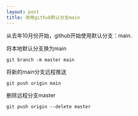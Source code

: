 ```yaml
---
layout: post
title: 改用github默认分支main
---
```


从去年10月份开始，github开始使用默认分支：main.

将本地默认分支换为main

~~~
git branch -m master main
~~~

将新的main分支远程推送

~~~
git push origin main
~~~

删除远程分支master

~~~
git push origin --delete master
~~~
